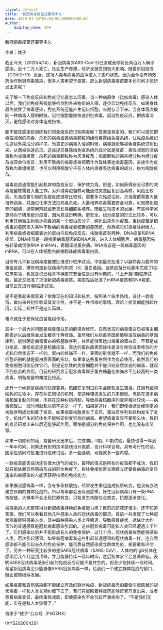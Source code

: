 ```yaml
---
layout: default
title: '新冠病毒疫苗还要等多久'
date: 2020-04-20T00:00:00.000000+08:00
author:
    display_name: 棱子
---
```


新冠病毒疫苗还要等多久

作者：棱子

截止今天（2020/4/14），新冠病毒(SARS-CoV-2)已造成全球将近两百万人确诊感染，近十二万人死亡，社会生产停滞，经济发展受到极大影响。随着新冠疫情（COVID-19）发展，这场人类与病毒的战争进入了焦灼状态。因为至今没有特效药治疗新冠病毒感染，很多人寄希望于疫苗。那么新冠病毒疫苗要多长时间才能研发出来呢？

先了解一下免疫反应和免疫记忆是怎么回事。当一种病原体（比如病毒）感染人体以后，我们的免疫系统能够检测到外来物质的入侵，逐步启动免疫反应。如果身体最终战胜了病毒感染，免疫系统还能产生记忆细胞，长期存活下来。当身体再次被同一种病毒入侵的时候，记忆细胞能够快速识别病毒，启动免疫反应，把病毒消灭，避免感染对身体造成伤害。

能不能在感染前训练我们的免疫系统识别病毒呢？答案是肯定的。我们可以提前把毒性减弱的病毒、杀死的病毒或者病毒颗粒的组份暴露给免疫系统，让免疫系统记住这些外来成分的样子。当真正的病毒入侵的时候，病毒就能够被免疫系统识别出来，从而被快速杀灭。这些提前暴露给免疫系统的成分就是疫苗：毒性减弱的活病毒称为减毒疫苗；杀死的病毒颗粒称为灭活疫苗；病毒颗粒的某些组分称为组分疫苗或亚单位疫苗；利用不致病的病毒或者细菌作为载体表达病毒基因，直接作为疫苗称为重组疫苗；也可以利用核酸分子在人体内直接表达病毒的成分，称为核酸疫苗。

减毒疫苗通常能引起机体的免疫反应，保护效力高。但是，如何获得安全可靠的减毒疫苗株需要大量工作。另外减毒疫苗株可能通过突变回复到高毒株，风险比较高。灭活疫苗引起的免疫反应通常比较弱，需要多次免疫注射。灭活疫苗需要大量培养病毒，并通过化学方法把病毒杀死。大量培养病毒需要安全可靠，可规模化培养的细胞，通常用鸡胚或者灵长类细胞系培养。随着生物技术的发展，有些科学家更倾向于研发组分疫苗，因为其成份明确，更安全。组分疫苗的形式比较多，可以利用其他微生物表达病毒的某一个蛋白质分子，纯化出来作为疫苗。重组疫苗是把病毒的基因嵌入某种不致病的病毒或者细菌的基因组，然后把它们直接注射给人，利用病毒或者细菌表达的蛋白引起免疫反应。核酸疫苗有两种，DNA疫苗和RNA疫苗。DNA疫苗是一段携带病毒基因的DNA片段，进入人体细胞后，病毒基因先被转录成信使RNA (mRNA)，再翻译成蛋白质。RNA疫苗是一段病毒基因的mRNA，可以在人体细胞内直接翻译成病毒蛋白质。

目前有几种新冠病毒疫苗被批准进行临床试验。中国最先批准了以腺病毒为载体的重组疫苗，携带的是新冠病毒的刺突（S）蛋白基因。这款疫苗已经基本完成了I期临床实验，也就是说已经基本确定其安全性是没有问题的，马上开启II期临床试验。最近又批准了灭活新冠病毒疫苗。美国先后批准了mRNA疫苗和DNA疫苗，目前正在进行I期临床试验。

是不是看起来很容易？依靠现在的知识和技术，按照某个技术路线，设计一款疫苗，做出来并初步验证其安全性，并不是一件很难的事情。理论上疫苗都能够起作用，实际上却并不是这么简单。

难点就在于要保证疫苗能起作用。

其中一个最大的问题是病毒蛋白质的翻译后修饰。自然状态的病毒蛋白质被宿主细胞表达以后经常会发生糖基化等修饰。虽然我们从病毒基因组能够读取病毒的基因序列，能够确定病毒蛋白的氨基酸序列，并且能够表达出病毒的蛋白质。不管是成分疫苗、重组疫苗还是核酸疫苗，表达的蛋白质表面往往是没有修饰或者修饰的方式和自然状态不一样的。蛋白的修饰不一样，表面的形状就不一样，而我们的免疫细胞识别的就是蛋白质表面的形状。如果拿这些蛋白质作为疫苗使用，虽然我们的免疫细胞可能记住它们，但是记忆性的免疫细胞并不能识别自然状态的病毒，就起不到疫苗的作用。目前的研究显示冠状病毒属于蛋白糖基化修饰水平比较高的一类病毒，制备疫苗的难度比较高。

还有一个问题是病毒的快速变异。核酸在复制过程中会随机发生错误，在拥有细胞结构的生物中，存在纠正错误的机制，使这种错误发生的几率很低。但是在很多病毒核酸复制的时候，不存在这种纠错机制，导致病毒核酸序列变异相对较快——病毒核酸过一段时间就和以前不完全一样了。如果是这样，我们即使根据曾经测定的核酸序列成功制备了疫苗，如果病毒核酸发生了变异，蛋白质序列和结构发生了变化，机体产生的抗体也不能够识别变异后的病毒。希望病毒变异不要那么快，我们的疫苗研发出来以后还能够起作用，哪怕是部分的免疫保护作用，也比没有疫苗强。

如果一切顺利的话，疫苗研发出来后，完成I期，II期，III期试验，最快也得一年到一年半时间。如果还有别的技术路线设计疫苗，设计科学合理，具有可行性的话，国家应该同时批准进行临床试验。多一些选项，可能就多一些希望。

一款疫苗能否成功还有很大运气的成分，最坏的情况是所有的疫苗都不成功，我们就只能依赖自然感染形成的群体免疫了。群体免疫能否长期建立还要看病毒的变异速率和被感染的人能否获得持续的免疫能力。

如果像流感病毒一样，含有多条核酸链，经常发生重组造成抗原转变，是没有办法建立长期的群体免疫的，所以每年都会出现流感季。好在冠状病毒只有一条RNA核酸链，大概率不会出现抗原转变，只能发生核酸位点突变，抗原逐渐变化。

被感染的人能否获得对新冠病毒持续的免疫能力呢？目前的研究还很少，还不知道答案。我们可以看看其他几种感染人类的冠状病毒的情况。目前一共发现了七种冠状病毒能够感染人类，其中四种感染人类上呼吸道，导致感冒症状，据估计大约15%的普通感冒是冠状病毒感染引起的。这些冠状病毒可能和人类已经遭遇上千年了。它们感染以后并不能形成长久的免疫保护，过几个月，冠状病毒依然能够感染人类，再次引起感冒。如果新冠病毒和这些引起普通感冒的冠状病毒一样，连自然感染都不能引起长久的免疫保护，能否靠自然感染建立群体免疫，都要重新评估了。另外一种研究比较多的是SARS冠状病毒（SARS-CoV），人体内的IgG抗体在感染后几个月达到顶峰，并且能够持续一两年时间，之后抗体水平会显著降低。表明SARS冠状病毒感染引起的免疫反应可能不是终生的，但至少能持续一段时间。希望新冠病毒至少能够像SARS冠状病毒一样，给我们一个建立群体免疫的窗口，阻止疫情继续发展。

如果疫苗和自然感染都不能建立有效的群体免疫，新冠病毒恐怕要像引起感冒的冠状病毒一样和人类长期纠缠下去了。我们只能盼着特效药能够赶紧开发出来，或者等着病毒变异，最终毒性减弱，即使感染也不会引起严重疾病了。“不是我们无能，实在是敌人太狡猾了。”

首发于“棱子”公众号（PhDZHX）

(XYS20200420)

